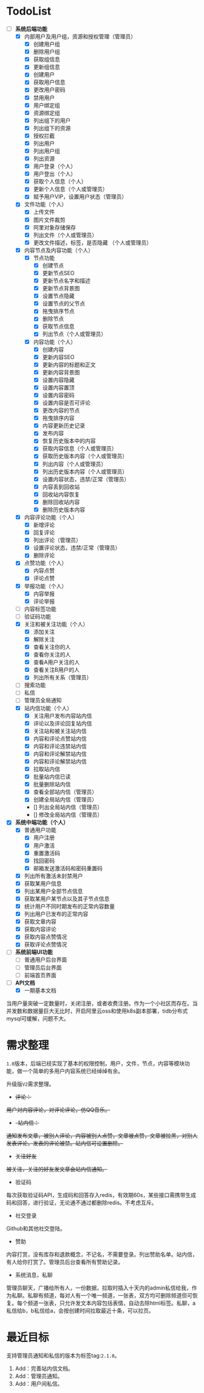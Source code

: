 # TodoList

- [ ] **系统后端功能**
    - [x] 内部用户及用户组，资源和授权管理（管理员）
        - [x] 创建用户组
        - [x] 删除用户组
        - [x] 获取组信息
        - [x] 更新组信息
        - [x] 创建用户
        - [x] 获取用户信息
        - [x] 更改用户密码
        - [x] 禁用用户
        - [x] 用户绑定组
        - [x] 资源绑定组
        - [x] 列出组下的用户
        - [x] 列出组下的资源
        - [x] 授权拦截
        - [x] 列出用户
        - [x] 列出用户组
        - [x] 列出资源
        - [x] 用户登录（个人）
        - [x] 用户登出（个人）
        - [x] 获取个人信息（个人）
        - [x] 更新个人信息（个人或管理员）
        - [x] 赋予用户VIP，设置用户状态（管理员）       
    - [x] 文件功能（个人）
        - [x] 上传文件
        - [x] 图片文件裁剪
        - [x] 阿里对象存储保存
        - [x] 列出文件（个人或管理员）
        - [x] 更改文件描述，标签，是否隐藏 （个人或管理员）
    - [x] 内容节点及内容功能（个人）
        - [x] 节点功能
            - [x] 创建节点
            - [x] 更新节点SEO
            - [x] 更新节点名字和描述
            - [x] 更新节点背景图
            - [x] 设置节点隐藏
            - [x] 设置节点的父节点
            - [x] 拖曳排序节点
            - [x] 删除节点
            - [x] 获取节点信息
            - [x] 列出节点（个人或管理员）
        - [x] 内容功能（个人）
            - [x] 创建内容
            - [x] 更新内容SEO
            - [x] 更新内容的标题和正文
            - [x] 更新内容背景图
            - [x] 设置内容隐藏
            - [x] 设置内容置顶
            - [x] 设置内容密码
            - [x] 设置内容是否可评论
            - [x] 更改内容的节点
            - [x] 拖曳排序内容
            - [x] 内容更新历史记录
            - [x] 发布内容
            - [x] 恢复历史版本中的内容
            - [x] 获取内容信息（个人或管理员）
            - [x] 获取历史版本内容（个人或管理员）
            - [x] 列出内容（个人或管理员）
            - [x] 列出历史版本内容（个人或管理员）
            - [x] 设置内容状态，违禁/正常（管理员）
            - [x] 内容丢到回收站
            - [x] 回收站内容恢复
            - [x] 删除回收站内容
            - [x] 删除历史版本内容
    - [x] 内容评论功能（个人）
        - [x] 新增评论
        - [x] 回复评论
        - [x] 列出评论（管理员）
        - [x] 设置评论状态，违禁/正常（管理员）
        - [x] 删除评论
    - [x] 点赞功能（个人）
        - [x] 内容点赞
        - [x] 评论点赞
    - [x] 举报功能（个人）
        - [x] 内容举报
        - [x] 评论举报
    - [ ] 内容标签功能
    - [ ] 验证码功能
    - [x] 关注和被关注功能（个人）
        - [x] 添加关注
        - [x] 解除关注
        - [x] 查看关注你的人
        - [x] 查看你关注的人
        - [x] 查看A用户关注的人
        - [x] 查看关注B用户的人
        - [x] 列出所有关系（管理员）
    - [ ] 搜索功能
    - [ ] 私信
    - [ ] 管理员全局通知
    - [x] 站内信功能（个人）
        - [x] 关注用户发布内容站内信
        - [x] 评论以及评论回复站内信
        - [x] 关注站和被关注站内信
        - [x] 内容和评论点赞站内信
        - [x] 内容和评论违禁站内信
        - [x] 内容和评论解禁站内信
        - [x] 内容和评论解禁站内信
        - [x] 拉取站内信    
        - [x] 批量站内信已读
        - [x] 批量删除站内信
        - [x] 查看全部站内信（管理员）
        - [x] 创建全局站内信（管理员）               
        - [] 列出全局站内信（管理员）
        - [] 修改全局站内信（管理员）
- [x] **系统中端功能（个人）**
    - [x] 普通用户功能
        - [x] 用户注册
        - [x] 用户激活
        - [x] 重置激活码
        - [x] 找回密码
        - [x] 邮箱发送激活码和密码重置码
    - [x] 列出所有激活未封禁用户
    - [x] 获取某用户信息
    - [x] 列出某用户全部节点信息
    - [x] 获取某用户某节点以及其子节点信息
    - [x] 统计用户不同时期发布的正常内容数量
    - [x] 列出用户已发布的正常内容
    - [x] 获取文章内容
    - [x] 获取内容评论
    - [x] 获取内容点赞情况
    - [x] 获取评论点赞情况
- [ ] **系统前端UI功能**
    - [ ] 普通用户后台界面
    - [ ] 管理员后台界面
    - [ ] 前端首页界面
- [ ] **API文档**
    - [x] 一期基本文档

当用户量突破一定数量时，关闭注册，或者收费注册。作为一个小社区而存在。当并发数和数据量巨大无比时，开启阿里云oss和使用k8s副本部署，tidb分布式mysql可缓解，问题不大。

# 需求整理

`1.0`版本，后端已经实现了基本的权限控制，用户，文件，节点，内容等模块功能，做一个简单的多用户内容系统已经绰绰有余。

升级版`V2`需求整理。

- ~~评论：~~

~~用户对内容评论，对评论评论，仿QQ音乐。~~

- ~~-站内信：~~

~~通知发布文章，被别人评论，内容被别人点赞，文章被点赞，文章被拉黑，对别人发表评论，发表的评论被禁。站内信可设置删除。~~

- ~~关注好友~~

~~被关注，关注的好友发文章会站内信通知。~~

- 验证码

每次获取验证码API，生成码和回答存入redis，有效期60s，某些接口需携带生成码和回答，进行验证，无论通不通过都删除redis。不考虑互斥。

- 社交登录

Github和其他社交登陆。

- 赞助

内容打赏，没有库存和退款概念，不记名，不需要登录。列出赞助名单。站内信，有人给你打赏了。管理员后台查看所有赞助记录。

- 系统消息，私聊

管理员聊天，广播给所有人，一份数据，拉取时插入十天内的admin私信给我，作为私聊。私聊有频道，每对人有一个唯一频道，一张表，双方均可删除频道但可恢复。每个频道一张表，只允许发文本内容包括表情，自动去除html标签。私聊，a私信给b，b私信给a，会按创建时间拉取最近十条，可以拉页。

# 最近目标

支持管理员通知和私信的版本为标签tag:`2.1.0`。

1. Add：完善站内信文档。
2. Add：管理员通知。
3. Add：用户间私信。